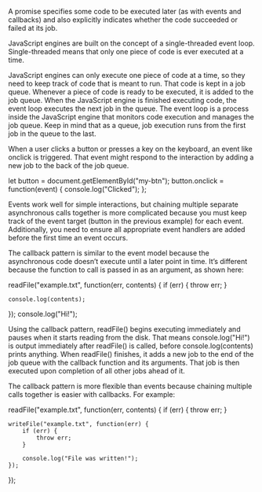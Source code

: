 A promise specifies some code to be executed later (as with events and callbacks) and also explicitly indicates whether the code succeeded or failed at its job.

JavaScript engines are built on the concept of a single-threaded event loop. Single-threaded means that only one piece of code is ever executed at a time.

JavaScript engines can only execute one piece of code at a time, so they need to keep track of code that is meant to run. That code is kept in a job queue. Whenever a piece of code is ready to be executed, it is added to the job queue. When the JavaScript engine is finished executing code, the event loop executes the next job in the queue. The event loop is a process inside the JavaScript engine that monitors code execution and manages the job queue. Keep in mind that as a queue, job execution runs from the first job in the queue to the last.

When a user clicks a button or presses a key on the keyboard, an event like onclick is triggered. That event might respond to the interaction by adding a new job to the back of the job queue.

let button = document.getElementById("my-btn");
button.onclick = function(event) {
    console.log("Clicked");
};

Events work well for simple interactions, but chaining multiple separate asynchronous calls together is more complicated because you must keep track of the event target (button in the previous example) for each event. Additionally, you need to ensure all appropriate event handlers are added before the first time an event occurs.

The callback pattern is similar to the event model because the asynchronous code doesn’t execute until a later point in time. It’s different because the function to call is passed in as an argument, as shown here:

readFile("example.txt", function(err, contents) {
    if (err) {
        throw err;
    }

    console.log(contents);
});
console.log("Hi!");

Using the callback pattern, readFile() begins executing immediately and pauses when it starts reading from the disk. That means console.log("Hi!") is output immediately after readFile() is called, before console.log(contents) prints anything. When readFile() finishes, it adds a new job to the end of the job queue with the callback function and its arguments. That job is then executed upon completion of all other jobs ahead of it.

The callback pattern is more flexible than events because chaining multiple calls together is easier with callbacks. For example:

readFile("example.txt", function(err, contents) {
    if (err) {
        throw err;
    }

    writeFile("example.txt", function(err) {
        if (err) {
            throw err;
        }

        console.log("File was written!");
    });
});
